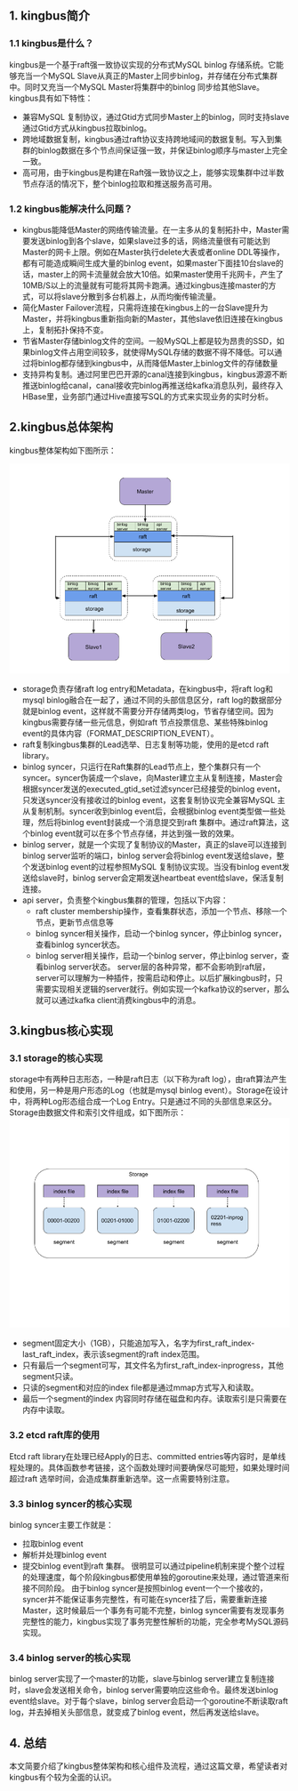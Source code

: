 ## 1. kingbus简介

### 1.1 kingbus是什么？

kingbus是一个基于raft强一致协议实现的分布式MySQL binlog 存储系统。它能够充当一个MySQL Slave从真正的Master上同步binlog，并存储在分布式集群中。同时又充当一个MySQL Master将集群中的binlog 同步给其他Slave。
kingbus具有如下特性：

* 兼容MySQL 复制协议，通过Gtid方式同步Master上的binlog，同时支持slave通过Gtid方式从kingbus拉取binlog。
* 跨地域数据复制，kingbus通过raft协议支持跨地域间的数据复制。写入到集群的binlog数据在多个节点间保证强一致，并保证binlog顺序与master上完全一致。
* 高可用，由于kingbus是构建在Raft强一致协议之上，能够实现集群中过半数节点存活的情况下，整个binlog拉取和推送服务高可用。

### 1.2 kingbus能解决什么问题？

* kingbus能降低Master的网络传输流量。在一主多从的复制拓扑中，Master需要发送binlog到各个slave，如果slave过多的话，网络流量很有可能达到Master的网卡上限。例如在Master执行delete大表或者online DDL等操作，都有可能造成瞬间生成大量的binlog event，如果master下面挂10台slave的话，master上的网卡流量就会放大10倍。如果master使用千兆网卡，产生了10MB/S以上的流量就有可能将其网卡跑满。通过kingbus连接master的方式，可以将slave分散到多台机器上，从而均衡传输流量。
* 简化Master Failover流程，只需将连接在kingbus上的一台Slave提升为Master，并将kingbus重新指向新的Master，其他slave依旧连接在kingbus上，复制拓扑保持不变。
* 节省Master存储binlog文件的空间。一般MySQL上都是较为昂贵的SSD，如果binlog文件占用空间较多，就使得MySQL存储的数据不得不降低。可以通过将binlog都存储到kingbus中，从而降低Master上binlog文件的存储数量
* 支持异构复制。通过阿里巴巴开源的canal连接到kingbus，kingbus源源不断推送binlog给canal，canal接收完binlog再推送给kafka消息队列，最终存入HBase里，业务部门通过Hive直接写SQL的方式来实现业务的实时分析。

## 2.kingbus总体架构

kingbus整体架构如下图所示：

![](../img/kingbus_arch2.png)

* storage负责存储raft log entry和Metadata，在kingbus中，将raft log和mysql binlog融合在一起了，通过不同的头部信息区分，raft log的数据部分就是binlog event，这样就不需要分开存储两类log，节省存储空间。因为kingbus需要存储一些元信息，例如raft 节点投票信息、某些特殊binlog event的具体内容（FORMAT_DESCRIPTION_EVENT）。
* raft复制kingbus集群的Lead选举、日志复制等功能，使用的是etcd raft library。
* binlog syncer，只运行在Raft集群的Lead节点上，整个集群只有一个syncer。syncer伪装成一个slave，向Master建立主从复制连接，Master会根据syncer发送的executed_gtid_set过滤syncer已经接受的binlog event，只发送syncer没有接收过的binlog event，这套复制协议完全兼容MySQL 主从复制机制。syncer收到binlog event后，会根据binlog event类型做一些处理，然后将binlog event封装成一个消息提交到raft 集群中。通过raft算法，这个binlog event就可以在多个节点存储，并达到强一致的效果。
* binlog server，就是一个实现了复制协议的Master，真正的slave可以连接到binlog server监听的端口，binlog server会将binlog event发送给slave，整个发送binlog event的过程参照MySQL 复制协议实现。当没有binlog event发送给slave时，binlog server会定期发送heartbeat event给slave，保活复制连接。
* api server，负责整个kingbus集群的管理，包括以下内容：
    * raft cluster membership操作，查看集群状态，添加一个节点、移除一个节点，更新节点信息等
    * binlog syncer相关操作，启动一个binlog syncer，停止binlog syncer，查看binlog syncer状态。
    * binlog server相关操作，启动一个binlog server，停止binlog server，查看binlog server状态。
server层的各种异常，都不会影响到raft层，server可以理解为一种插件，按需启动和停止。以后扩展kingbus时，只需要实现相关逻辑的server就行。例如实现一个kafka协议的server，那么就可以通过kafka client消费kingbus中的消息。

## 3.kingbus核心实现
### 3.1 storage的核心实现
storage中有两种日志形态，一种是raft日志（以下称为raft log），由raft算法产生和使用，另一种是用户形态的Log（也就是mysql binlog event）。Storage在设计中，将两种Log形态组合成一个Log Entry。只是通过不同的头部信息来区分。Storage由数据文件和索引文件组成，如下图所示：
![](../img/kingbus_storage.png)
* segment固定大小（1GB），只能追加写入，名字为first_raft_index-last_raft_index，表示该segment的raft index范围。
* 只有最后一个segment可写，其文件名为first_raft_index-inprogress，其他segment只读。
* 只读的segment和对应的index file都是通过mmap方式写入和读取。
* 最后一个segment的index 内容同时存储在磁盘和内存。读取索引是只需要在内存中读取。

### 3.2 etcd raft库的使用
Etcd raft library在处理已经Apply的日志、committed entries等内容时，是单线程处理的。具体函数参考链接，这个函数处理时间要确保尽可能短，如果处理时间超过raft 选举时间，会造成集群重新选举。这一点需要特别注意。
### 3.3 binlog syncer的核心实现
binlog syncer主要工作就是：
* 拉取binlog event
* 解析并处理binlog event
* 提交binlog event到raft 集群。
很明显可以通过pipeline机制来提个整个过程的处理速度，每个阶段kingbus都使用单独的goroutine来处理，通过管道来衔接不同阶段。
由于binlog syncer是按照binlog event一个一个接收的，syncer并不能保证事务完整性，有可能在syncer挂了后，需要重新连接Master，这时候最后一个事务有可能不完整，binlog syncer需要有发现事务完整性的能力，kingbus实现了事务完整性解析的功能，完全参考MySQL源码实现。
### 3.4 binlog server的核心实现
binlog server实现了一个master的功能，slave与binlog server建立复制连接时，slave会发送相关命令，binlog server需要响应这些命令。最终发送binlog event给slave。对于每个slave，binlog server会启动一个goroutine不断读取raft log，并去掉相关头部信息，就变成了binlog event，然后再发送给slave。
## 4. 总结
本文简要介绍了kingbus整体架构和核心组件及流程，通过这篇文章，希望读者对kingbus有个较为全面的认识。


